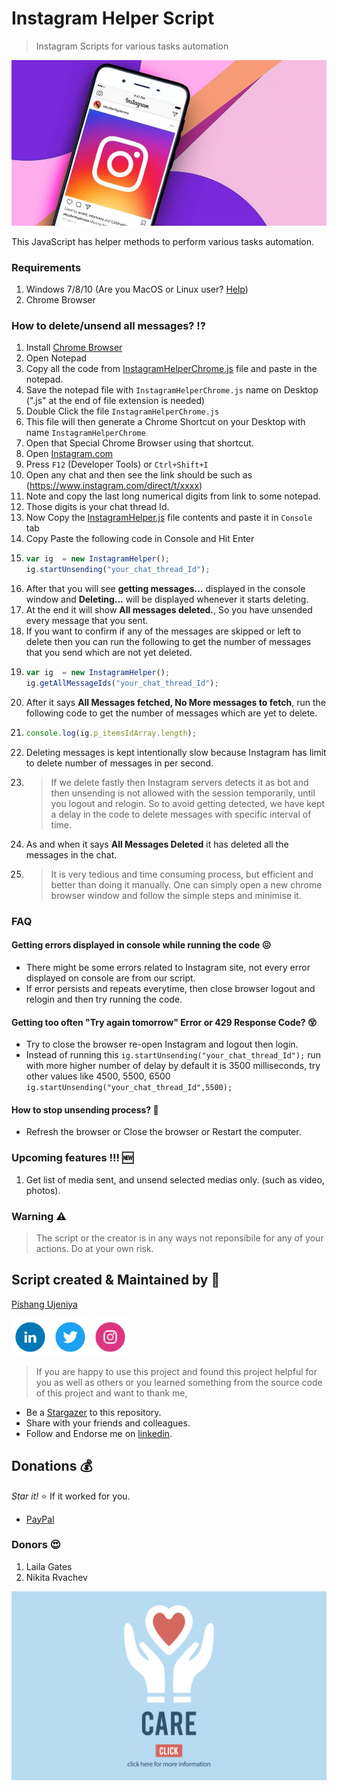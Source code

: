# Instagram Helper Script
> Instagram Scripts for various tasks automation

![Instagram Helper](./images/90143326-1e862a80-dd9b-11ea-9d6f-9365617c8ea1.png)

This JavaScript has helper methods to perform various tasks automation.

### Requirements

1. Windows 7/8/10 (Are you MacOS or Linux user? [Help](https://github.com/pishangujeniya/instagram-helper/issues/22#issuecomment-774589015))
2. Chrome Browser

### How to delete/unsend all messages? ⁉
1. Install [Chrome Browser](https://www.google.com/intl/en_in/chrome/)
2. Open Notepad
3. Copy all the code from [InstagramHelperChrome.js](./InstagramHelperChrome.js) file and paste in the notepad.
4. Save the notepad file with `InstagramHelperChrome.js` name on Desktop (".js" at the end of file extension is needed)
5. Double Click the file `InstagramHelperChrome.js`
6. This file will then generate a Chrome Shortcut on your Desktop with name `InstagramHelperChrome`
7. Open that Special Chrome Browser using that shortcut.
8. Open [Instagram.com](https://instagram.com)
9. Press `F12` (Developer Tools) or `Ctrl+Shift+I`
10. Open any chat and then see the link should be such as (https://www.instagram.com/direct/t/xxxx)
11. Note and copy the last long numerical digits from link to some notepad.
12. Those digits is your chat thread Id.
13. Now Copy the [InstagramHelper.js](./InstagramHelper.js) file contents and paste it in `Console` tab
14. Copy Paste the following code in Console and Hit Enter
15. ```javascript
    var ig  = new InstagramHelper();
    ig.startUnsending("your_chat_thread_Id");
    ```
16. After that you will see **getting messages...** displayed in the console window and **Deleting...** will be displayed whenever it starts deleting.
17. At the end it will show **All messages deleted.**, So you have unsended every message that you sent.
18. If you want to confirm if any of the messages are skipped or left to delete then you can run the following to get the number of messages that you send which are not yet deleted. 
19. ```javascript
    var ig  = new InstagramHelper();
    ig.getAllMessageIds("your_chat_thread_Id");
    ```
20. After it says **All Messages fetched, No More messages to fetch**, run the following code to get the number of messages which are yet to delete.
21. ```javascript
    console.log(ig.p_itemsIdArray.length);
    ```
22. Deleting messages is kept intentionally slow because Instagram has limit to delete number of messages in per second.
23. > If we delete fastly then Instagram servers detects it as bot and then unsending is not allowed with the session temporarily, until you logout and relogin. So to avoid getting detected, we have kept a delay in the code to delete messages with specific interval of time.
24. As and when it says **All Messages Deleted** it has deleted all the messages in the chat.
25. > It is very tedious and time consuming process, but efficient and better than doing it manually. One can simply open a new chrome browser window and follow the simple steps and minimise it.

### FAQ

#### Getting errors displayed in console while running the code 😖
- There might be some errors related to Instagram site, not every error displayed on console are from our script.
- If error persists and repeats everytime, then close browser logout and relogin and then try running the code.

#### Getting too often "Try again tomorrow" Error or 429 Response Code? 😵
- Try to close the browser re-open Instagram and logout then login.
- Instead of running this `ig.startUnsending("your_chat_thread_Id");` run with more higher number of delay by default it is 3500 milliseconds, try other values like 4500, 5500, 6500 `ig.startUnsending("your_chat_thread_Id",5500);`

#### How to stop unsending process? 🛑
- Refresh the browser or Close the browser or Restart the computer.


### Upcoming features !!! 🆕

1. Get list of media sent, and unsend selected medias only. (such as video, photos).

### Warning ⚠
> The script or the creator is in any ways not reponsibile for any of your actions. Do at your own risk.

## Script created & Maintained by 💪

[Pishang Ujeniya](https://github.com/pishangujeniya)

<a href="https://www.linkedin.com/in/pishangujeniya"><img src="https://github.com/aritraroy/social-icons/blob/master/linkedin-icon.png?raw=true" width="60"></a> <a href="https://twitter.com/pishangujeniya"><img src="https://github.com/aritraroy/social-icons/blob/master/twitter-icon.png?raw=true" width="60"></a> <a href="https://www.instagram.com/pishang.ujeniya"><img src="https://github.com/aritraroy/social-icons/blob/master/instagram-icon.png?raw=true" width="60"></a>

> If you are happy to use this project and found this project helpful for you as well as others or you learned something from the source code of this project and want to thank me, 

- Be a [Stargazer](https://github.com/pishangujeniya/instagram-helper) to this repository.
- Share with your friends and colleagues.
- Follow and Endorse me on [linkedin](https://www.linkedin.com/in/pishangujeniya).

## Donations 💰
*Star it!* ⭐ If it worked for you.
- [PayPal](https://paypal.me/Pishang)

### Donors 😍
1. Laila Gates
2. Nikita Rvachev

<a href="https://paypal.me/Pishang"><img src="./images/9218.jpg"></a>

